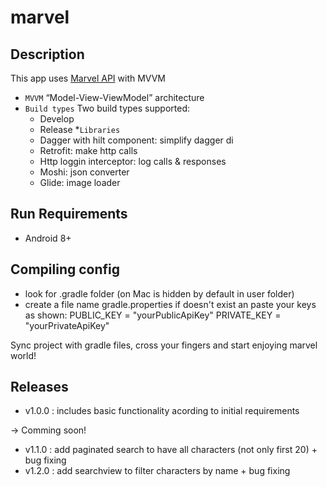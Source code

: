 # marvel

## Description
This app uses [Marvel API](https://developer.marvel.com) with MVVM

* `MVVM` “Model-View-ViewModel” architecture
* `Build types` Two build types supported:
	* Develop
	* Release
*`Libraries`
    * Dagger with hilt component: simplify dagger di
    * Retrofit: make http calls
    * Http loggin interceptor: log calls & responses
    * Moshi: json converter
    * Glide: image loader

## Run Requirements
* Android 8+

## Compiling config
* look for .gradle folder (on Mac is hidden by default in user folder)
* create a file name gradle.properties if doesn't exist an paste your keys as shown:
PUBLIC_KEY = "yourPublicApiKey"
PRIVATE_KEY = "yourPrivateApiKey"

Sync project with gradle files, cross your fingers and start enjoying marvel world!

## Releases
* v1.0.0 : includes basic functionality acording to initial requirements

-> Comming soon!
* v1.1.0 : add paginated search to have all characters (not only first 20) + bug fixing
* v1.2.0 : add searchview to filter characters by name + bug fixing
